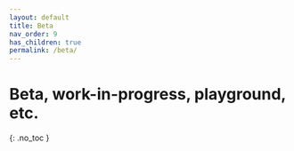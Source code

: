 ```yaml
---
layout: default
title: Beta
nav_order: 9
has_children: true
permalink: /beta/
---
```


# Beta, work-in-progress, playground, etc.
{: .no_toc }
